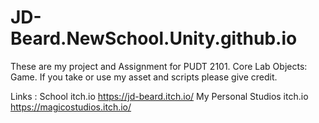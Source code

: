 # JD-Beard.NewSchool.Unity.github.io
These are my project and Assignment for PUDT 2101. Core Lab Objects: Game.
If you take or use my asset and scripts please give credit.

Links : 
School itch.io 
https://jd-beard.itch.io/
My Personal Studios itch.io  
https://magicostudios.itch.io/
